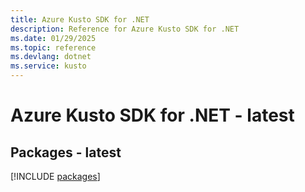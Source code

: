 ```yaml
---
title: Azure Kusto SDK for .NET
description: Reference for Azure Kusto SDK for .NET
ms.date: 01/29/2025
ms.topic: reference
ms.devlang: dotnet
ms.service: kusto
---
```

# Azure Kusto SDK for .NET - latest
## Packages - latest
[!INCLUDE [packages](kusto-index.md)]